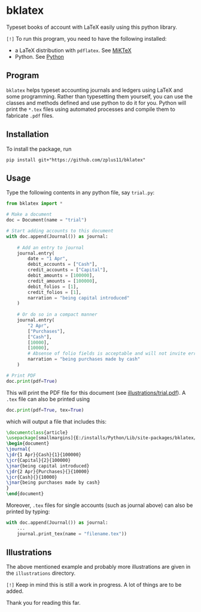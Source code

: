 # bklatex
Typeset books of account with LaTeX easily using this python library.

`[!]` To run this program, you need to have the following installed:
- a LaTeX distribution with `pdflatex`. See [MiKTeX](https://miktex.org/)
- Python. See [Python](https://www.python.org/)

## Program
`bklatex` helps typeset accounting journals and ledgers using LaTeX and some programming. Rather than typesetting them yourself, you can use the classes and methods defined and use python to do it for you. Python will print the `*.tex` files using automated processes and compile them to fabricate `.pdf` files.

## Installation
To install the package, run

```
pip install git+"https://github.com/zplus11/bklatex"
```

## Usage

Type the following contents in any python file, say `trial.py`:

```py
from bklatex import *

# Make a document
doc = Document(name = "trial")

# Start adding accounts to this document
with doc.append(Journal()) as journal:
	
	# Add an entry to journal
	journal.entry(
		date = "1 Apr",
		debit_accounts = ["Cash"],
		credit_accounts = ["Capital"],
		debit_amounts = [100000],
		credit_amounts = [100000],
		debit_folios = [1],
		credit_folios = [1],
		narration = "being capital introduced"
	)
	
	# Or do so in a compact manner
	journal.entry(
		"2 Apr",
		["Purchases"],
		["Cash"],
		[10000],
		[10000],
		# Absense of folio fields is acceptable and will not invite errors
		narration = "being purchases made by cash"
	)

# Print PDF
doc.print(pdf=True)
```

This will print the PDF file for this document (see [illustrations/trial.pdf](illustrations/trial.pdf)). A `.tex` file can also be printed using

```py
doc.print(pdf=True, tex=True)
```

which will output a file that includes this:

```tex
\documentclass{article}
\usepackage[smallmargins]{E:/installs/Python/Lib/site-packages/bklatex/accountancy}
\begin{document}
\journal{
\jdr{1 Apr}{Cash}{1}{100000}
\jcr{Capital}{2}{100000}
\jnar{being capital introduced}
\jdr{2 Apr}{Purchases}{}{10000}
\jcr{Cash}{}{10000}
\jnar{being purchases made by cash}
}
\end{document}
```

Moreover, `.tex` files for single accounts (such as journal above) can also be printed by typing:

```py
with doc.append(Journal()) as journal:
	...
	journal.print_tex(name = "filename.tex"))
```

## Illustrations
The above mentioned example and probably more illustrations are given in the `illustrations` directory.

`[!]` Keep in mind this is still a work in progress. A lot of things are to be added.


Thank you for reading this far.